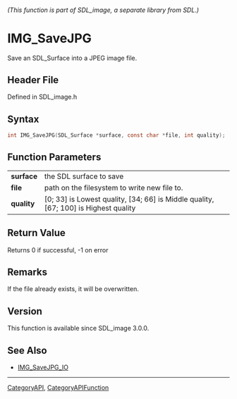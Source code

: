 ###### (This function is part of SDL_image, a separate library from SDL.)
# IMG_SaveJPG

Save an SDL_Surface into a JPEG image file.

## Header File

Defined in SDL_image.h

## Syntax

```c
int IMG_SaveJPG(SDL_Surface *surface, const char *file, int quality);

```

## Function Parameters

|                 |                                                                                     |
| --------------- | ----------------------------------------------------------------------------------- |
| **surface**     | the SDL surface to save                                                             |
| **file**        | path on the filesystem to write new file to.                                        |
| **quality**     | [0; 33] is Lowest quality, [34; 66] is Middle quality, [67; 100] is Highest quality |

## Return Value

Returns 0 if successful, -1 on error

## Remarks

If the file already exists, it will be overwritten.

## Version

This function is available since SDL_image 3.0.0.

## See Also

* [IMG_SaveJPG_IO](IMG_SaveJPG_IO)

----
[CategoryAPI](CategoryAPI), [CategoryAPIFunction](CategoryAPIFunction)

